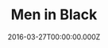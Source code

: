 ---
title: "Men in Black"
year: 1997
date: 2016-03-27T00:00:00.000Z
permalink: /almanac/movies/2016-03-27-men-in-black/index.html
rating: 3
tmdbid: 607
---